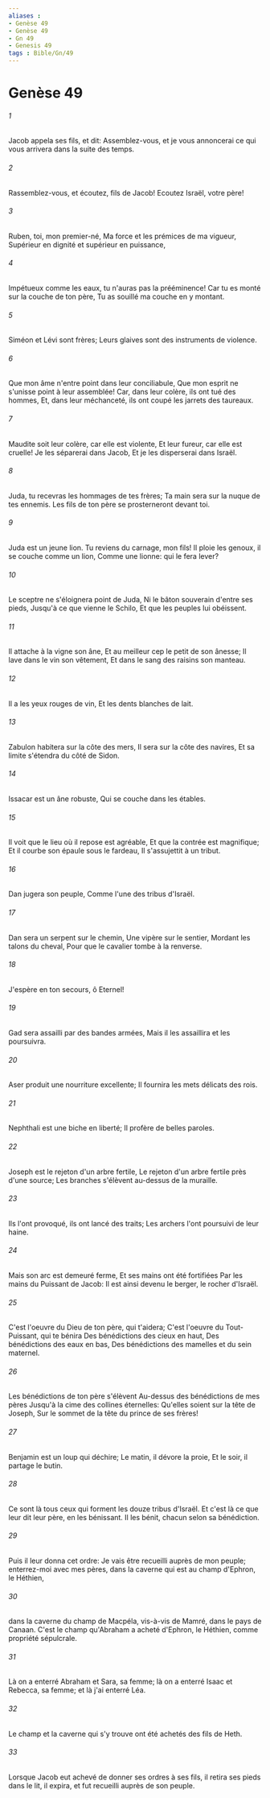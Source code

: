 ```yaml
---
aliases : 
- Genèse 49
- Genèse 49
- Gn 49
- Genesis 49
tags : Bible/Gn/49
---
```


# Genèse 49

###### 1
Jacob appela ses fils, et dit: Assemblez-vous, et je vous annoncerai ce qui vous arrivera dans la suite des temps.
###### 2
Rassemblez-vous, et écoutez, fils de Jacob! Ecoutez Israël, votre père!
###### 3
Ruben, toi, mon premier-né, Ma force et les prémices de ma vigueur, Supérieur en dignité et supérieur en puissance,
###### 4
Impétueux comme les eaux, tu n'auras pas la prééminence! Car tu es monté sur la couche de ton père, Tu as souillé ma couche en y montant.
###### 5
Siméon et Lévi sont frères; Leurs glaives sont des instruments de violence.
###### 6
Que mon âme n'entre point dans leur conciliabule, Que mon esprit ne s'unisse point à leur assemblée! Car, dans leur colère, ils ont tué des hommes, Et, dans leur méchanceté, ils ont coupé les jarrets des taureaux.
###### 7
Maudite soit leur colère, car elle est violente, Et leur fureur, car elle est cruelle! Je les séparerai dans Jacob, Et je les disperserai dans Israël.
###### 8
Juda, tu recevras les hommages de tes frères; Ta main sera sur la nuque de tes ennemis. Les fils de ton père se prosterneront devant toi.
###### 9
Juda est un jeune lion. Tu reviens du carnage, mon fils! Il ploie les genoux, il se couche comme un lion, Comme une lionne: qui le fera lever?
###### 10
Le sceptre ne s'éloignera point de Juda, Ni le bâton souverain d'entre ses pieds, Jusqu'à ce que vienne le Schilo, Et que les peuples lui obéissent.
###### 11
Il attache à la vigne son âne, Et au meilleur cep le petit de son ânesse; Il lave dans le vin son vêtement, Et dans le sang des raisins son manteau.
###### 12
Il a les yeux rouges de vin, Et les dents blanches de lait.
###### 13
Zabulon habitera sur la côte des mers, Il sera sur la côte des navires, Et sa limite s'étendra du côté de Sidon.
###### 14
Issacar est un âne robuste, Qui se couche dans les étables.
###### 15
Il voit que le lieu où il repose est agréable, Et que la contrée est magnifique; Et il courbe son épaule sous le fardeau, Il s'assujettit à un tribut.
###### 16
Dan jugera son peuple, Comme l'une des tribus d'Israël.
###### 17
Dan sera un serpent sur le chemin, Une vipère sur le sentier, Mordant les talons du cheval, Pour que le cavalier tombe à la renverse.
###### 18
J'espère en ton secours, ô Eternel!
###### 19
Gad sera assailli par des bandes armées, Mais il les assaillira et les poursuivra.
###### 20
Aser produit une nourriture excellente; Il fournira les mets délicats des rois.
###### 21
Nephthali est une biche en liberté; Il profère de belles paroles.
###### 22
Joseph est le rejeton d'un arbre fertile, Le rejeton d'un arbre fertile près d'une source; Les branches s'élèvent au-dessus de la muraille.
###### 23
Ils l'ont provoqué, ils ont lancé des traits; Les archers l'ont poursuivi de leur haine.
###### 24
Mais son arc est demeuré ferme, Et ses mains ont été fortifiées Par les mains du Puissant de Jacob: Il est ainsi devenu le berger, le rocher d'Israël.
###### 25
C'est l'oeuvre du Dieu de ton père, qui t'aidera; C'est l'oeuvre du Tout-Puissant, qui te bénira Des bénédictions des cieux en haut, Des bénédictions des eaux en bas, Des bénédictions des mamelles et du sein maternel.
###### 26
Les bénédictions de ton père s'élèvent Au-dessus des bénédictions de mes pères Jusqu'à la cime des collines éternelles: Qu'elles soient sur la tête de Joseph, Sur le sommet de la tête du prince de ses frères!
###### 27
Benjamin est un loup qui déchire; Le matin, il dévore la proie, Et le soir, il partage le butin.
###### 28
Ce sont là tous ceux qui forment les douze tribus d'Israël. Et c'est là ce que leur dit leur père, en les bénissant. Il les bénit, chacun selon sa bénédiction.
###### 29
Puis il leur donna cet ordre: Je vais être recueilli auprès de mon peuple; enterrez-moi avec mes pères, dans la caverne qui est au champ d'Ephron, le Héthien,
###### 30
dans la caverne du champ de Macpéla, vis-à-vis de Mamré, dans le pays de Canaan. C'est le champ qu'Abraham a acheté d'Ephron, le Héthien, comme propriété sépulcrale.
###### 31
Là on a enterré Abraham et Sara, sa femme; là on a enterré Isaac et Rebecca, sa femme; et là j'ai enterré Léa.
###### 32
Le champ et la caverne qui s'y trouve ont été achetés des fils de Heth.
###### 33
Lorsque Jacob eut achevé de donner ses ordres à ses fils, il retira ses pieds dans le lit, il expira, et fut recueilli auprès de son peuple.
